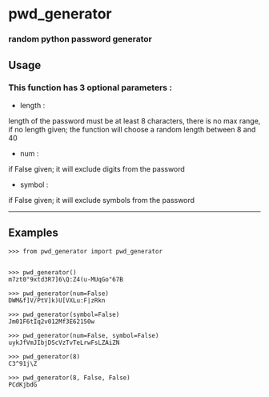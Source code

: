 # pwd_generator
### random python password generator
## Usage
### This function has 3 optional parameters :

- length : 

length of the password must be at least 8 characters, there is no max range,
if no length given; the function will choose a random length between 8 and 40

- num : 

if False given; it will exclude digits from the password

- symbol : 

if False given; it will exclude symbols from the password

-------------------------------------------
## Examples
    >>> from pwd_generator import pwd_generator
    
    
    >>> pwd_generator()
    m7zt0"9xtd3R7]6\Q:Z4(u-MUqGo"67B
    
    >>> pwd_generator(num=False)
    DWM&f]V/PtV]k)U[VXLu:F|zRkn
    
    >>> pwd_generator(symbol=False)
    Jm01F6tIq2v012Mf3E62150w
    
    >>> pwd_generator(num=False, symbol=False)
    uykJfVmJIbjDScVzTvTeLrwFsLZAiZN
    
    >>> pwd_generator(8)
    C3^91j\Z
    
    >>> pwd_generator(8, False, False)
    PCdKjbdG
